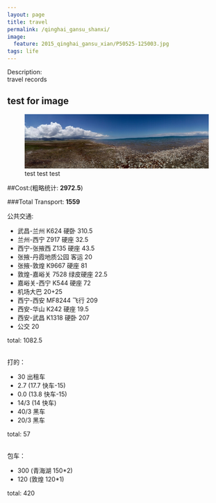 ```yaml
---
layout: page
title: travel
permalink: /qinghai_gansu_shanxi/
image:
  feature: 2015_qinghai_gansu_xian/P50525-125003.jpg
tags: life
---
```


Description:    
travel records     


## test for image

<figure>
	<a href="./images/2015_qinghai_gansu_shanxi/P50525-125003.jpg"><img src="./images/2015_qinghai_gansu_shanxi/P50525-125003.jpg"></a>
	<figcaption>test test test</figcaption>
</figure>

##Cost:(粗略统计:	<b>2972.5</b>)    

###Total Transport: <b>1559</b>    

公共交通:    
 
* 武昌-兰州 K624 硬卧 310.5
* 兰州-西宁 Z917 硬座 32.5
* 西宁-张掖西 Z135 硬座 43.5
* 张掖-丹霞地质公园 客运 20
* 张掖-敦煌 K9667 硬座 81
* 敦煌-嘉峪关 7528 绿皮硬座 22.5
* 嘉峪关-西宁 K544 硬座 72
* 机场大巴 20+25
* 西宁-西安 MF8244 飞行 209
* 西安-华山 K242 硬座 19.5
* 西安-武昌 K1318 硬卧 207
* 公交 20   
 
total: 1082.5    

<br>
打的：    

* 30 出租车
* 2.7 (17.7 快车-15)
* 0.0 (13.8 快车-15)
* 14/3 (14 快车)
* 40/3 黑车
* 20/3 黑车 

total: 57    

<br>
包车：     

* 300 (青海湖 150*2)
* 120 (敦煌 120*1)

total: 420    

